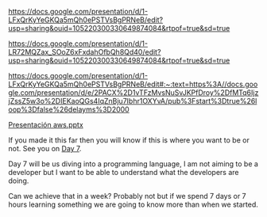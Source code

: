 


https://docs.google.com/presentation/d/1-LFxQrKyYeGKQa5mQh0ePSTVsBgPRNeB/edit?usp=sharing&ouid=105220300330649874084&rtpof=true&sd=true



https://docs.google.com/presentation/d/1-LR72MQZax_SOoZ6xFxdahOfbQh8Qd40/edit?usp=sharing&ouid=105220300330649874084&rtpof=true&sd=true


https://docs.google.com/presentation/d/1-LFxQrKyYeGKQa5mQh0ePSTVsBgPRNeB/edit#:~:text=https%3A//docs.google.com/presentation/d/e/2PACX%2D1vTFzMvsNuSvJKPfDroy%2DfMTq6IjzjZssZ5w3o%2DIEKaoQGs4IqZnBju7Ibhr1OXYvA/pub%3Fstart%3Dtrue%26loop%3Dfalse%26delayms%3D2000







[Presentación   aws.pptx](https://github.com/MisDiasdeDevOps/AWS-001/files/8692047/Presentacion.aws.pptx)













If you made it this far then you will know if this is where you want to be or not. See you on [Day 7](day07.md). 

Day 7 will be us diving into a programming language, I am not aiming to be a developer but I want to be able to understand what the developers are doing. 

Can we achieve that in a week? Probably not but if we spend 7 days or 7 hours learning something we are going to know more than when we started.   
